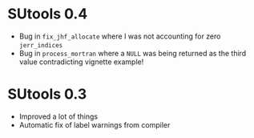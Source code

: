 # SUtools 0.4

- Bug in `fix_jhf_allocate` where I was not accounting for zero
  `jerr_indices`
- Bug in `process_mortran` where a `NULL` was being returned as the
  third value contradicting vignette example!
  
# SUtools 0.3

- Improved a lot of things
- Automatic fix of label warnings from compiler

